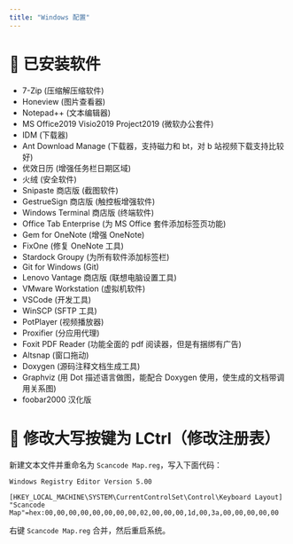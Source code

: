 ```yaml
---
title: "Windows 配置"
---
```


# ️🚀 已安装软件

- 7-Zip (压缩解压缩软件)
- Honeview (图片查看器)
- Notepad++ (文本编辑器)
- MS Office2019 Visio2019 Project2019 (微软办公套件)
- IDM (下载器)
- Ant Download Manage (下载器，支持磁力和 bt，对 b 站视频下载支持比较好)
- 优效日历 (增强任务栏日期区域)
- 火绒 (安全软件)
- Snipaste 商店版 (截图软件)
- GestrueSign 商店版 (触控板增强软件)
- Windows Terminal 商店版 (终端软件)
- Office Tab Enterprise (为 MS Office 套件添加标签页功能)
- Gem for OneNote (增强 OneNote)
- FixOne (修复 OneNote 工具)
- Stardock Groupy (为所有软件添加标签栏)
- Git for Windows (Git)
- Lenovo Vantage 商店版 (联想电脑设置工具)
- VMware Workstation (虚拟机软件)
- VSCode (开发工具)
- WinSCP (SFTP 工具)
- PotPlayer (视频播放器)
- Proxifier (分应用代理)
- Foxit PDF Reader (功能全面的 pdf 阅读器，但是有捆绑有广告)
- Altsnap (窗口拖动)
- Doxygen (源码注释文档生成工具)
- Graphviz (用 Dot 描述语言做图，能配合 Doxygen 使用，使生成的文档带调用关系图)
- foobar2000 汉化版

# 🚀 修改大写按键为 LCtrl（修改注册表）

新建文本文件并重命名为 `Scancode Map.reg`，写入下面代码：

```text
Windows Registry Editor Version 5.00

[HKEY_LOCAL_MACHINE\SYSTEM\CurrentControlSet\Control\Keyboard Layout]
"Scancode Map"=hex:00,00,00,00,00,00,00,00,02,00,00,00,1d,00,3a,00,00,00,00,00
```

右键 `Scancode Map.reg` 合并，然后重启系统。
